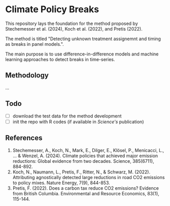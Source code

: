 # Climate Policy Breaks

This repository lays the foundation for the method proposed by Stechemesser et al. (2024), Koch et al. (2022), and Pretis (2022).

The method is titled "Detecting unknown treatment assignemnt and timing as breaks in panel models.". 

The main purpose is to use difference-in-difference models and machine learning approaches to detect breaks in time-series. 

## Methodology

...

## Todo

- [ ] download the test data for the method development
- [ ] init the repo with R codes (if available in *Science's* publication)

## References

1. Stechemesser, A., Koch, N., Mark, E., Dilger, E., Klösel, P., Menicacci, L., ... & Wenzel, A. (2024). Climate policies that achieved major emission reductions: Global evidence from two decades. Science, 385(6711), 884-892.
2. Koch, N., Naumann, L., Pretis, F., Ritter, N., & Schwarz, M. (2022). Attributing agnostically detected large reductions in road CO2 emissions to policy mixes. Nature Energy, 7(9), 844-853.
3. Pretis, F. (2022). Does a carbon tax reduce CO2 emissions? Evidence from British Columbia. Environmental and Resource Economics, 83(1), 115-144.
